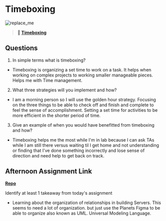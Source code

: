 # Timeboxing

![replace_me](https://codeworks.blob.core.windows.net/public/assets/img/illustrations/placeholder.svg)
> **📖 [Timeboxing](https://codeworksacademy.com/fs-student-guide/resources/wk5/03-Timeboxing)**

## Questions

1. In simple terms what is timeboxing?

-   Timeboxing is organizing a set time to work on a task. It helps when working on complex projects to working smaller manageable pieces. Helps me with Time management.

2. What three strategies will you implement and how?

-   I am  a morning person so I will use the golden hour strategy. Focusing on the three things to be able to check off and finish and complete to feel the sense of accomplishment. Setting a set time for activities to be more efficient in the shorter period of time.

3. Give an example of when you would have benefitted from timeboxing and how? 

-   Timeboxing helps me the most while I'm in lab because I can ask TAs while I am still there versus waiting til I get home and not understanding or finding that I've done something incorrectly and lose sense of direction and need help to get back on track.

## Afternoon Assignment Link

**[Repo](https://github.com/Linda-Taing/PlanetsLab)**

Identify at least 1 takeaway from today's assignment

-    Learning about the organization of relationships in building Servers. This seems to need a lot of organization. but just use the Planets Figma to be able to organize also known as UML. Universal Modeling Language.
